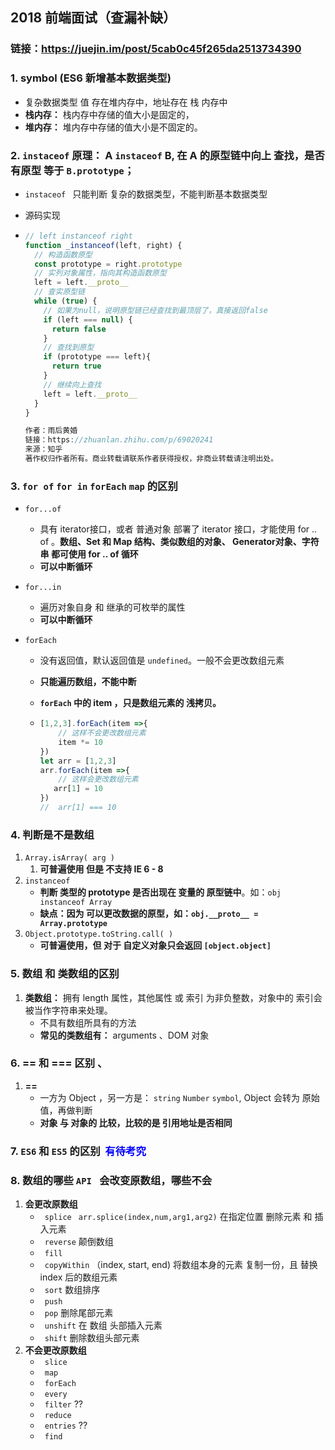 ## 2018 前端面试（查漏补缺）

### 链接：https://juejin.im/post/5cab0c45f265da2513734390 

### 1. symbol  (ES6 新增基本数据类型)

- 复杂数据类型  值  存在堆内存中，地址存在  栈 内存中
- **栈内存：** 栈内存中存储的值大小是固定的，
- **堆内存：** 堆内存中存储的值大小是不固定的。

### 2.  `instaceof` 原理： A  `instaceof`  B, 在 A 的原型链中向上 查找，是否有原型  等于  `B.prototype`；

- `instaceof ` 只能判断 复杂的数据类型，不能判断基本数据类型

- 源码实现

- ```js
  // left instanceof right
  function _instanceof(left, right) {
    // 构造函数原型
    const prototype = right.prototype
    // 实列对象属性，指向其构造函数原型
    left = left.__proto__
    // 查实原型链
    while (true) {
      // 如果为null，说明原型链已经查找到最顶层了，真接返回false
      if (left === null) {
        return false
      }
      // 查找到原型
      if (prototype === left){
        return true
      }
      // 继续向上查找
      left = left.__proto__
    }
  }
  
  作者：雨后黄婚
  链接：https://zhuanlan.zhihu.com/p/69020241
  来源：知乎
  著作权归作者所有。商业转载请联系作者获得授权，非商业转载请注明出处。
  ```

  

### 3. `for of`    `for in`   `forEach`    `map`  的区别

- `for...of`

  - 具有 iterator接口，或者 普通对象 部署了 iterator 接口，才能使用 for .. of 。**数组、Set 和 Map 结构、类似数组的对象、 Generator对象、字符串   都可使用  for .. of  循环**
  - **可以中断循环**

- `for...in`

  - 遍历对象自身 和  继承的可枚举的属性
  - **可以中断循环**

- `forEach`

  - 没有返回值，默认返回值是  `undefined`。一般不会更改数组元素

  - **只能遍历数组，不能中断**

  - **`forEach` 中的  item ，只是数组元素的  浅拷贝。**

  - ```js
    [1,2,3].forEach(item =>{
        // 这样不会更改数组元素
        item *= 10
    })
    let arr = [1,2,3]
    arr.forEach(item =>{
        // 这样会更改数组元素  
       arr[1] = 10 
    })
    //  arr[1] === 10
    ```

### 4.  判断是不是数组

1. `Array.isArray( arg )` 
   1. **可普遍使用  但是 不支持   IE 6 - 8**
2. `instanceof`
   - **判断 类型的  prototype  是否出现在  变量的  原型链中**。如：`obj instanceof Array`
   - **缺点：因为  可以更改数据的原型，如：`obj.__proto__ = Array.prototype`**
3. `Object.prototype.toString.call( )`
   - **可普遍使用，但  对于  自定义对象只会返回 `[object.object]`**

### 5.   数组 和 类数组的区别

1. **类数组：**  拥有 length 属性，其他属性 或 索引 为非负整数，对象中的 索引会被当作字符串来处理。
   - 不具有数组所具有的方法
   - **常见的类数组有：** arguments 、DOM 对象

### 6.  ==  和   ===   区别   、

1. **==** 
   - 一方为 Object ，另一方是： `string`   `Number` `symbol`, Object  会转为  原始值，再做判断
   - **对象  与  对象的 比较，比较的是   引用地址是否相同**

### 7.  `ES6`   和  `ES5` 的区别  <font color=blue> 有待考究</font>

### 8.   数组的哪些  `API ` 会改变原数组，哪些不会

1. **会更改原数组**
   - ` splice`            ` arr.splice(index,num,arg1,arg2)`    在指定位置  删除元素 和  插入元素
   - ` reverse`          颠倒数组
   - ` fill`
   - ` copyWithin`    （index, start,  end)   将数组本身的元素  复制一份，且 替换  index 后的数组元素
   - ` sort`                   数组排序
   - ` push`                  
   - ` pop`                   删除尾部元素
   - ` unshift`    在 数组 头部插入元素
   - ` shift`        删除数组头部元素
2. **不会更改原数组**
   - ` slice`
   - ` map`
   - ` forEach`
   - ` every`
   - ` filter`        ??
   - ` reduce`
   - ` entries`      ??
   - ` find` 